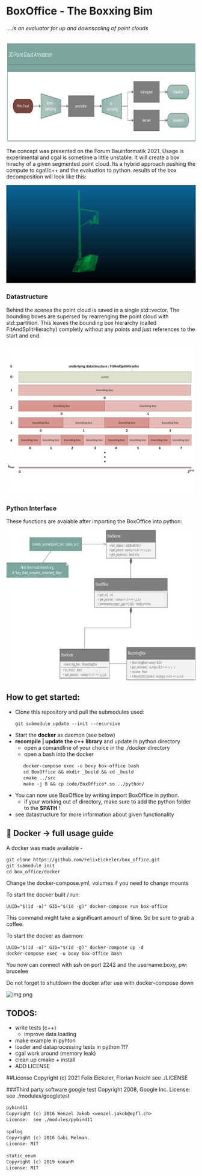 # BoxOffice - The Boxxing Bim 

###### ....is an evaluator for up and downscaling of point clouds
[comment]: <>
<img src="/docs/overview_paper.png" height="260">

The concept was presented on the Forum Bauinformatik 2021. Usage is experimental and cgal is sometime a little unstable.
It will create a box hirachy of a given segmented point cloud. Its a hybrid approach pushing the compute to cgal/c++ and the evaluation to python. 
results of the box decomposition will look like this:

<img src="/docs/4_all_ob.png" height="260">

### Datastructure
Behind the scenes the point cloud is saved in a single std::vector. The bounding boxes are supersed by rearrenging the
point cloud with std::partition. This leaves the bounding box hierarchy (called FitAndSplitHierachy) completly without any points and just references to the start and end.

[comment]: <> (![]&#40;/docs/bounding_hirachie.png&#41;)
<img src="/docs/bounding_hirachie.png" height="400">

### Python Interface
These functions are avaiable after importing the BoxOffice into python:

[comment]: <>
<img src="/docs/python_interface.png" height="400">

## How to get started:
- Clone this repository and pull the submodules used:
  ```
  git submodule update --init --recursive
  ```
- Start the __docker__ as daemon (see below)
- __recompile | update the c++ library__ and update in python directory
  - open a comandline of your choice in the ./docker directory
  - open a bash into the docker
  ```
     docker-compose exec -u boxy box-office bash
     cd BoxOffice && mkdir _build && cd _build
     cmake ../src
     make -j 8 && cp code/BoxOffice*.so ../python/
  ```
- You can now use BoxOffice by writing import BoxOffice in python.
  - if your working out of directory, make sure to add the python folder to the __$PATH__ !
- see datastructure for more information about given functionality

## :whale2: Docker -> full usage guide
A docker was made available -

```
git clone https://github.com/FelixEickeler/box_office.git
git submodule init
cd box_office/docker
```
Change the docker-compose.yml, volumes if you need to change mounts

To start the docker built  / run:
```
UUID="$(id -u)" GID="$(id -g)" docker-compose run box-office
```
This command might take a significant amount of time. So be sure to grab a coffee.

To start the docker as daemon:
```
UUID="$(id -u)" GID="$(id -g)" docker-compose up -d
docker-compose exec -u boxy box-office bash
```

You now can connect with ssh on port 2242 and the username:boxy, pw: brucelee

Do not forget to shutdown the docker after use with docker-compose down



![img.png](img.png)
## TODOS:
* write tests (c++) 
    * improve data loading     
* make example in pyhton 
* loader and dataprocessing tests in python ?!?
* cgal work around (memory leak)
* clean up cmake + install
* ADD LICENSE

##License
    Copyright (c) 2021 Felix Eickeler, Florian Noichl
    see ./LICENSE

###Third party software 
    google test
    Copyright 2008, Google Inc.
    License: see ./modules/googletest

    pybind11
    Copyright (c) 2016 Wenzel Jakob <wenzel.jakob@epfl.ch>
    License:  see ./modules/pybind11

    spdlog
    Copyright (c) 2016 Gabi Melman.
    License: MIT

    static_enum
    Copyright (c) 2019 konanM
    License: MIT


